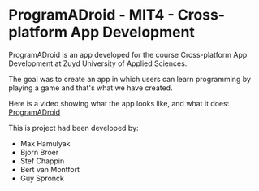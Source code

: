 # ProgramADroid - MIT4 - Cross-platform App Development

ProgramADroid is an app developed for the course Cross-platform App Development at Zuyd University of Applied Sciences.

The goal was to create an app in which users can learn programming by playing a game and that's what we have created.

Here is a video showing what the app looks like, and what it does: [ProgramADroid](https://drive.google.com/open?id=0B1AsMmKz2KeOZ0RUYVJnOUJtRzg)


This is project had been developed by:

- Max Hamulyak
- Bjorn Broer
- Stef Chappin
- Bert van Montfort
- Guy Spronck